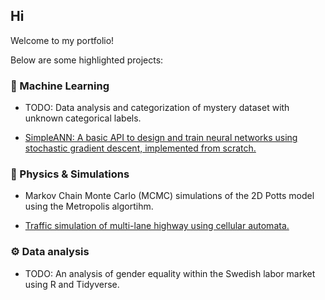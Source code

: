 ## Hi

Welcome to my portfolio! 

Below are some highlighted projects:

### 🧠 Machine Learning
- TODO: Data analysis and categorization of mystery dataset with unknown categorical labels.

- [SimpleANN: A basic API to design and train neural networks using stochastic gradient descent, implemented from scratch.](https://github.com/ermas3/Simple-ANN)

### 🧪 Physics & Simulations
- Markov Chain Monte Carlo (MCMC) simulations of the 2D Potts model using the Metropolis algortihm.

- [Traffic simulation of multi-lane highway using cellular automata.](https://github.com/ermas3/Traffic-Modeling)

### ⚙️ Data analysis
- TODO: An analysis of gender equality within the Swedish labor market using R and Tidyverse.

<!--
**ermas3/ermas3** is a ✨ _special_ ✨ repository because its `README.md` (this file) appears on your GitHub profile.

Here are some ideas to get you started:

- 🔭 I’m currently working on ...
- 🌱 I’m currently learning ...
- 👯 I’m looking to collaborate on ...
- 🤔 I’m looking for help with ...
- 💬 Ask me about ...

- 📫 How to reach me: ...
- 😄 Pronouns: ...
- ⚡ Fun fact: ...
-->
